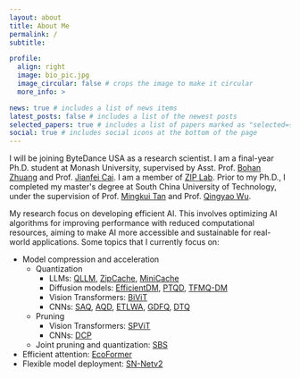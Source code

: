 ```yaml
---
layout: about
title: About Me
permalink: /
subtitle:

profile:
  align: right
  image: bio_pic.jpg
  image_circular: false # crops the image to make it circular
  more_info: >

news: true # includes a list of news items
latest_posts: false # includes a list of the newest posts
selected_papers: true # includes a list of papers marked as "selected={true}"
social: true # includes social icons at the bottom of the page
---
```


I will be joining ByteDance USA as a research scientist. I am a final-year Ph.D. student at Monash University, supervised by Asst. Prof. [Bohan Zhuang](https://scholar.google.com/citations?user=DFuDBBwAAAAJ&hl=en) and Prof. [Jianfei Cai](https://scholar.google.com/citations?user=N6czCoUAAAAJ&hl=en). I am a member of [ZIP Lab](https://ziplab.github.io/). Prior to my Ph.D., I completed my master's degree at South China University of Technology, under the supervision of Prof. [Mingkui Tan](https://tanmingkui.github.io/) and Prof. [Qingyao Wu](https://scholar.google.com/citations?user=n6e_2IgAAAAJ&hl=en).

My research focus on developing efficient AI. This involves optimizing AI algorithms for improving performance with reduced computational resources, aiming to make AI more accessible and sustainable for real-world applications. Some topics that I currently focus on:

- Model compression and acceleration
  - Quantization
    - LLMs: [QLLM](https://arxiv.org/abs/2310.08041), [ZipCache](https://www.arxiv.org/abs/2405.14256), [MiniCache](https://arxiv.org/abs/2405.14366)
    - Diffusion models: [EfficientDM](https://arxiv.org/abs/2310.03270), [PTQD](https://arxiv.org/abs/2305.10657), [TFMQ-DM](https://arxiv.org/abs/2311.16503)
    - Vision Transformers: [BiViT](https://arxiv.org/abs/2211.07091)
    - CNNs: [SAQ](https://arxiv.org/abs/2111.12273), [AQD](https://openaccess.thecvf.com/content/CVPR2021/html/Chen_AQD_Towards_Accurate_Quantized_Object_Detection_CVPR_2021_paper.html), [ETLWA](https://ieeexplore.ieee.org/abstract/document/9454278), [GDFQ](https://link.springer.com/chapter/10.1007/978-3-030-58610-2_1), [DTQ](https://link.springer.com/chapter/10.1007/978-3-030-58598-3_37)
  - Pruning
    - Vision Transformers: [SPViT](https://arxiv.org/abs/2111.11802)
    - CNNs: [DCP](https://ieeexplore.ieee.org/document/9384353)
  - Joint pruning and quantization: [SBS](https://arxiv.org/abs/2101.04935)
- Efficient attention: [EcoFormer](https://arxiv.org/abs/2209.09004)
- Flexible model deployment: [SN-Netv2](https://arxiv.org/abs/2307.00154)
